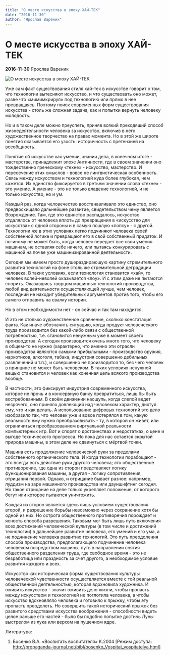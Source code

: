 ```yaml
---
title: "О месте искусства в эпоху ХАЙ-ТЕК"
date: "2016-11-30"
author: "Ярослав Вареник"
---
```


# О месте искусства в эпоху ХАЙ-ТЕК

**2016-11-30** Ярослав Вареник

![О месте искусства в эпоху ХАЙ-ТЕК](http://artoblaka.ru/media/blog/028_03211108_0.png.1600x900_q95_box-0,0,1600,900_crop_detail.jpg)

Уже сам факт существования стиля хай-тек в искусстве говорит о том, что технологии вытесняют искусство, и что существовать оно может, разве что «мимимкрируя» под технологию или прямо в нее превращаясь. Поэтому поиск современных форм существования искусства - столь же сложная задача, как и попытки вернуть человеку молодость.

Но и в таком деле можно преуспеть, приняв всякий преходящий способ жизнедеятельности человека за искусство, включив в него художественное творчество на правах момента. Но в этой же широте понятия оказывается его узость: историчность с претензией на всеобщность.

Понятие об искусстве как умении, знании дела, в конечном итоге - мастерстве, принадлежит эпохе Античности, где в своем значении оно тождественно греческому «техне» - искусство, мастерство. И пересечение этих смыслов - вовсе не лингвистическая особенность. Связь между искусством и технологией куда более глубокая, чем кажется. Их единство фиксируется в третьем значении слова «техне» - это умение. А умение - это не только владение технологией, и не только искусство, но и ум.

Каждый раз, когда человечество восстанавливало это единство, оно предвосхищало дальнейшее развитие, свидетельством чему является Возрождение. Там, где это единство распадалось, искусство отдалялось от человека вплоть до превращения в «искусство для искусства» с одной стороны и в самую пошлую «попсу» - с другой. Технологии же в этих условиях легко подчиняют человека своей собственной логике и превращают его в свой собственный придаток. И по-иному не может быть, когда человек передает все свои умения машинам, не оставляя себе ничего, или пытаясь конкурировать с машиной на почве уже машинизированной деятельности.

Сегодня мы имеем просто душераздирающую картину стремительного развития технологий на фоне столь же стремительной деградации человека. В таких условиях, если технология становится «хай», то человек волей-неволей оказывается «лоу». И с этим даже не пытаются спорить. Оказавшись творцом машинных технологий производства, любой вид деятельности осуществляющей лучше, чем человек, последний не находит убедительных аргументов против того, чтобы его самого отправить на свалку истории.

Но в этом необходимости нет - он сейчас и так там находится.

И это не столько художественное сравнение, сколько констатация факта. Как иначе обозначить ситуацию, когда продукт человеческого труда производится без какой-либо связи с общественной потребностью, т.е. становится ненужным уже в момент своего производства. А сегодня производится очень много того, что человеку в общем-то не нужно (характерно, что именно эти отрасли производства являются самыми прибыльными - производство оружия, наркотиков, алкоголя, табака, индустрия совершенно дебильных развлечений и т.п.), и совершенно не производится то, без чего человек в принципе не может быть человеком. В таких условиях ненужной вещью становится и человек как конечная цель всякого производства вообще.

В частности, это фиксирует индустрия современного искусства, которое не прочь и в консервную банку превратиться, лишь бы быть востребованным. В своём движении наощупь, когда слепой ведет незрячего, оно приняло довлеющий над человеком характер, диктуя ему, что и как делать. А использование цифровых технологий это дело изобразило так, что человек уже и вовсе потерялся в том, какую реальность ему нужно преобразовывать - ту, в которой он живет, или ограничиться преобразованием виртуальной реальности компьютерных игр. Вот и спорят о достоинствах и недостатках, о цене и выгоде технического прогресса. Но пока для нас остается скрытой природа машины, в этом деле не сдвинуться с мёртвой точки.

Машина есть продолжение человеческой руки за пределами собственного органического тела. И когда технологии порабощают - это всегда есть действие руки другого человека; это общественное противоречие, где одна из сторон представляет логику функционирования машины, а другая - логику сопротивления, отрицания первой. Однако, и отрицание бывает разное: например, луддизм на заре машинного производства или дауншифтинг сегодня. Но такое отрицание на деле только укрепляет положение, от которого бегут или которое пытаются уничтожить.

Каждая из сторон является здесь лишь условием существования второй, и разрешение борьбы невозможно через сохранение хотя бы одной из них. Но острота общественного противоречия порождает и ясность способа разрешения. Таковым мог быть лишь путь включения всех достижений человеческой культуры (в том числе и достижений технологии) в дальнейшее развитие человека, его умений и его ума, а не подчинение человека развитию технологий. Это путь преодоления способа производства, предполагающего подчинение человека человеком посредством машины, путь в направлении снятия общественного разделения труда, где свободное время - это не безработица или праздность за счет другого, а необходимое условие развития каждого и всех.

Искусство как историческая форма существования культуры человеческой чувственности осуществляется вместе с той реальной общественной деятельностью, которая вдохновила художника. И оживить искусство - значит оживить дело жизни, чтобы пропасть между искусством и технологией не поглотила человека, а чтобы искусство вдохновляло человека и готовило к прыжку, чтобы эту пропасть преодолеть. Но совершить такой исторический прыжок без развитого средствами искусства воображения - способности видеть целое раньше его частей - было бы подобно попытке достичь Луны выстрелом из лука или верхом на пушечном ядре.

Литература:

1. Босенко В.А. «Воспитать воспитателя» К.2004 [Режим доступа: http://propaganda-journal.net/bibl/bosenko_Vospitat_vospitatelya.html]